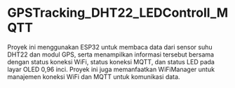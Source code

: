 # GPSTracking_DHT22_LEDControll_MQTT
Proyek ini menggunakan ESP32 untuk membaca data dari sensor suhu DHT22 dan modul GPS, serta menampilkan informasi tersebut bersama dengan status koneksi WiFi, status koneksi MQTT, dan status LED pada layar OLED 0,96 inci. Proyek ini juga memanfaatkan WiFiManager untuk manajemen koneksi WiFi dan MQTT untuk komunikasi data.

